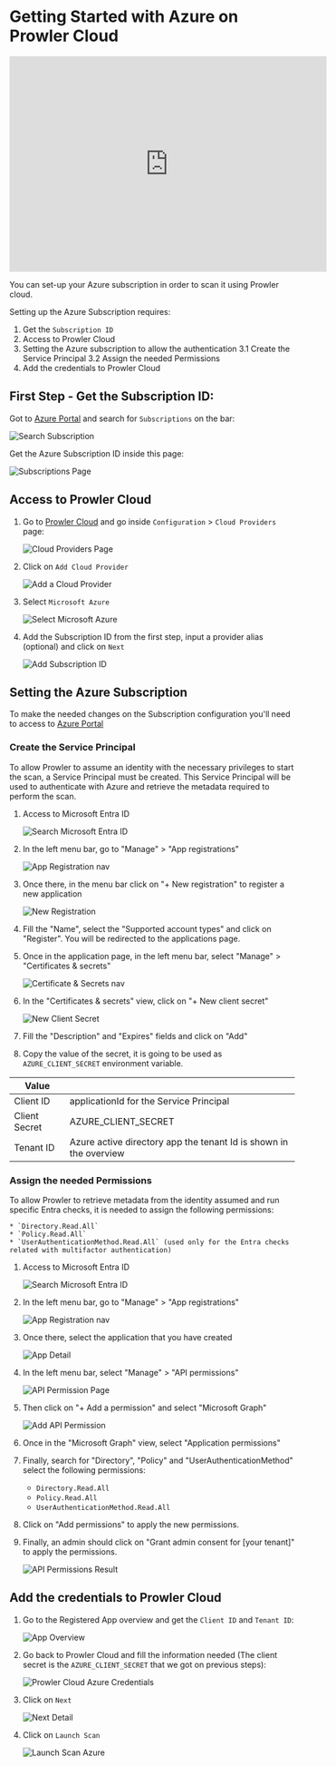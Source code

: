 # Getting Started with Azure on Prowler Cloud

<iframe width="560" height="380" src="https://www.youtube-nocookie.com/embed/RPgIWOCERzY" title="Prowler Cloud Onboarding Azure" frameborder="0" allow="accelerometer; autoplay; clipboard-write; encrypted-media; gyroscope; picture-in-picture" allowfullscreen="1"></iframe>

You can set-up your Azure subscription in order to scan it using Prowler cloud.

Setting up the Azure Subscription requires:

1. Get the `Subscription ID`
2. Access to Prowler Cloud
3. Setting the Azure subscription to allow the authentication
    3.1 Create the Service Principal
    3.2 Assign the needed Permissions
4. Add the credentials to Prowler Cloud

## First Step - Get the Subscription ID:

Got to [Azure Portal](https://portal.azure.com/#home) and search for `Subscriptions` on the bar:

![Search Subscription](./img/search-subscriptions.png)

Get the Azure Subscription ID inside this page:

![Subscriptions Page](./img/get-subscription-id.png)

## Access to Prowler Cloud

1. Go to [Prowler Cloud](https://cloud.prowler.com/) and go inside `Configuration` > `Cloud Providers` page:

    ![Cloud Providers Page](../img/cloud-providers-page.png)

2. Click on `Add Cloud Provider`

    ![Add a Cloud Provider](../img/add-cloud-provider.png)

3. Select `Microsoft Azure`

    ![Select Microsoft Azure](./img/select-azure-prowler-cloud.png)

4. Add the Subscription ID from the first step, input a provider alias (optional) and click on `Next`

    ![Add Subscription ID](./img/add-subscription-id.png)


## Setting the Azure Subscription

To make the needed changes on the Subscription configuration you'll need to access to [Azure Portal](https://portal.azure.com/#home)

### Create the Service Principal

To allow Prowler to assume an identity with the necessary privileges to start the scan, a Service Principal must be created. This Service Principal will be used to authenticate with Azure and retrieve the metadata required to perform the scan.

1. Access to Microsoft Entra ID

    ![Search Microsoft Entra ID](./img/search-microsoft-entra-id.png)

2. In the left menu bar, go to "Manage" > "App registrations"

    ![App Registration nav](./img/app-registration-menu.png)

3. Once there, in the menu bar click on "+ New registration" to register a new application

    ![New Registration](./img/new-registration.png)

4. Fill the "Name", select the "Supported account types" and click on "Register". You will be redirected to the applications page.

5. Once in the application page, in the left menu bar, select "Manage" > "Certificates & secrets"

    ![Certificate & Secrets nav](./img/certificates-and-secrets.png)

6. In the "Certificates & secrets" view, click on "+ New client secret"

    ![New Client Secret](./img/new-client-secret.png)

7. Fill the "Description" and "Expires" fields and click on "Add"
8. Copy the value of the secret, it is going to be used as `AZURE_CLIENT_SECRET` environment variable.

| Value |  |
| -------- | -------- |
| Client ID | applicationId for the Service Principal |
| Client Secret | AZURE_CLIENT_SECRET |
| Tenant ID | Azure active directory app the tenant Id is shown in the overview |

### Assign the needed Permissions

To allow Prowler to retrieve metadata from the identity assumed and run specific Entra checks, it is needed to assign the following permissions:

    * `Directory.Read.All`
    * `Policy.Read.All`
    * `UserAuthenticationMethod.Read.All` (used only for the Entra checks related with multifactor authentication)

1. Access to Microsoft Entra ID

    ![Search Microsoft Entra ID](./img/search-microsoft-entra-id.png)

2. In the left menu bar, go to "Manage" > "App registrations"

    ![App Registration nav](./img/app-registration-menu.png)

3. Once there, select the application that you have created

    ![App Detail](./img/prowler-app-registration.png)

4. In the left menu bar, select "Manage" > "API permissions"

    ![API Permission Page](./img/api-permissions-page.png)

5. Then click on "+ Add a permission" and select "Microsoft Graph"

    ![Add API Permission](./img/add-api-permission.png)

6. Once in the "Microsoft Graph" view, select "Application permissions"
7. Finally, search for "Directory", "Policy" and "UserAuthenticationMethod" select the following permissions:
    * `Directory.Read.All`
    * `Policy.Read.All`
    * `UserAuthenticationMethod.Read.All`
8. Click on "Add permissions" to apply the new permissions.
9. Finally, an admin should click on "Grant admin consent for [your tenant]" to apply the permissions.

    ![API Permissions Result](./img/api-permissions-result.png)

## Add the credentials to Prowler Cloud

1. Go to the Registered App overview and get the `Client ID` and `Tenant ID`:

    ![App Overview](./img/app-overview.png)

2. Go back to Prowler Cloud and fill the information needed (The client secret is the `AZURE_CLIENT_SECRET` that we got on previous steps):

    ![Prowler Cloud Azure Credentials](./img/add-credentials-azure-prowler-cloud.png)

3. Click on `Next`

    ![Next Detail](./img/click-next-azure.png)

4. Click on `Launch Scan`

    ![Launch Scan Azure](./img/launch-scan.png)
